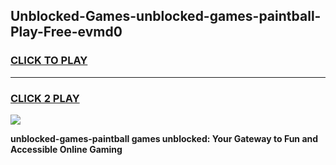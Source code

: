
## Unblocked-Games-unblocked-games-paintball-Play-Free-evmd0
<h3>
<a href="https://premium76.site?title=unblocked-games-paintball&ref=19M">CLICK TO PLAY</a></h3>
<hr>

<h3>
<a href="https://premium76.site?title=unblocked-games-paintball&ref=19M">CLICK 2 PLAY</a>
  
</h3>

<a href="https://premium76.site?title=unblocked-games-paintball&ref=19M"><img src="https://clearcache.store/games.png"></a>


**unblocked-games-paintball games unblocked: Your Gateway to Fun and Accessible Online Gaming**
